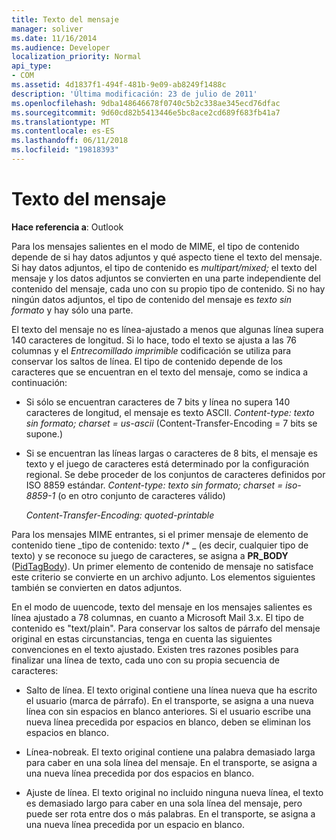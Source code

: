 ```yaml
---
title: Texto del mensaje
manager: soliver
ms.date: 11/16/2014
ms.audience: Developer
localization_priority: Normal
api_type:
- COM
ms.assetid: 4d1837f1-494f-481b-9e09-ab8249f1488c
description: 'Última modificación: 23 de julio de 2011'
ms.openlocfilehash: 9dba148646678f0740c5b2c338ae345ecd76dfac
ms.sourcegitcommit: 9d60cd82b5413446e5bc8ace2cd689f683fb41a7
ms.translationtype: MT
ms.contentlocale: es-ES
ms.lasthandoff: 06/11/2018
ms.locfileid: "19818393"
---
```

# <a name="message-text"></a>Texto del mensaje

  
  
**Hace referencia a**: Outlook 
  
Para los mensajes salientes en el modo de MIME, el tipo de contenido depende de si hay datos adjuntos y qué aspecto tiene el texto del mensaje. Si hay datos adjuntos, el tipo de contenido es _multipart/mixed;_ el texto del mensaje y los datos adjuntos se convierten en una parte independiente del contenido del mensaje, cada uno con su propio tipo de contenido. Si no hay ningún datos adjuntos, el tipo de contenido del mensaje es _texto sin formato_ y hay sólo una parte. 
  
El texto del mensaje no es línea-ajustado a menos que algunas línea supera 140 caracteres de longitud. Si lo hace, todo el texto se ajusta a las 76 columnas y el _Entrecomillado imprimible_ codificación se utiliza para conservar los saltos de línea. El tipo de contenido depende de los caracteres que se encuentran en el texto del mensaje, como se indica a continuación: 
  
- Si sólo se encuentran caracteres de 7 bits y línea no supera 140 caracteres de longitud, el mensaje es texto ASCII. _Content-type: texto sin formato; charset = us-ascii_ (Content-Transfer-Encoding = 7 bits se supone.) 
    
- Si se encuentran las líneas largas o caracteres de 8 bits, el mensaje es texto y el juego de caracteres está determinado por la configuración regional. Se debe proceder de los conjuntos de caracteres definidos por ISO 8859 estándar. _Content-type: texto sin formato; charset = iso-8859-1_ (o en otro conjunto de caracteres válido) 
    
     _Content-Transfer-Encoding: quoted-printable_
    
Para los mensajes MIME entrantes, si el primer mensaje de elemento de contenido tiene _tipo de contenido: texto /\* _ (es decir, cualquier tipo de texto) y se reconoce su juego de caracteres, se asigna a **PR_BODY** ([PidTagBody](pidtagbody-canonical-property.md)). Un primer elemento de contenido de mensaje no satisface este criterio se convierte en un archivo adjunto. Los elementos siguientes también se convierten en datos adjuntos.
  
En el modo de uuencode, texto del mensaje en los mensajes salientes es línea ajustado a 78 columnas, en cuanto a Microsoft Mail 3.x. El tipo de contenido es "text/plain". Para conservar los saltos de párrafo del mensaje original en estas circunstancias, tenga en cuenta las siguientes convenciones en el texto ajustado. Existen tres razones posibles para finalizar una línea de texto, cada uno con su propia secuencia de caracteres:
  
- Salto de línea. El texto original contiene una línea nueva que ha escrito el usuario (marca de párrafo). En el transporte, se asigna a una nueva línea con sin espacios en blanco anteriores. Si el usuario escribe una nueva línea precedida por espacios en blanco, deben se eliminan los espacios en blanco.
    
- Línea-nobreak. El texto original contiene una palabra demasiado larga para caber en una sola línea del mensaje. En el transporte, se asigna a una nueva línea precedida por dos espacios en blanco.
    
- Ajuste de línea. El texto original no incluido ninguna nueva línea, el texto es demasiado largo para caber en una sola línea del mensaje, pero puede ser rota entre dos o más palabras. En el transporte, se asigna a una nueva línea precedida por un espacio en blanco.
    

